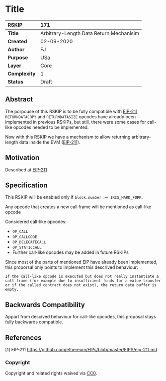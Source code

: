 # Title

|RSKIP          |171           |
| :------------ |:-------------|
|**Title**      |Arbitrary-Length Data Return Mechanisim |
|**Created**    |02-09-2020 |
|**Author**     |FJ |
|**Purpose**    |USa |
|**Layer**      |Core |
|**Complexity** |1 |
|**Status**     |Draft |

## Abstract

The porpouse of this RSKIP is to be fully compatible with [EIP-211](https://github.com/ethereum/EIPs/blob/master/EIPS/eip-211.md). `RETURNDATACOPY` and `RETURNDATASIZE` opcodes have already been implemented in previous RSKIPs, but still, there were some cases for call-like opcodes needed to be implemented.

Now with this RSKIP we have a mechanism to allow returning arbitrary-length data inside the EVM ([EIP-211](https://github.com/ethereum/EIPs/blob/master/EIPS/eip-211.md)).

## Motivation

Described at [EIP-211](https://github.com/ethereum/EIPs/blob/master/EIPS/eip-211.md)

## Specification

This RSKIP will be enabled only if `block.number >= IRIS_HARD_FORK`. 

Any opcode that creates a new call frame will be mentioned as call-like opcode

Considered call-like opcodes:
- `OP_CALL`
- `OP_CALLCODE`
- `OP_DELEGATECALL`
- `OP_STATICCALL`
- Further call-like opcodes may be added in future RSKIPs

Since most of the parts of mentioned EIP have already been implemented, this proporsal only points to implement this descrived behaviour:

```
If the call-like opcode is executed but does not really instantiate a call frame (for example due to insufficient funds for a value transfer or if the called contract does not exist), the return data buffer is empty.
```

## Backwards Compatibility 

Appart from descived behaviour for call-like opcodes, this proposal stays fully backwards compatible.

## References

[1] EIP-211 https://github.com/ethereum/EIPs/blob/master/EIPS/eip-211.md

### Copyright

Copyright and related rights waived via [CC0](https://creativecommons.org/publicdomain/zero/1.0/).
